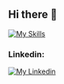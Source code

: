 ## Hi there 👋

[![My Skills](https://skillicons.dev/icons?i=js,ts,html,css,sass,react,ps,ai)](https://skillicons.dev)

### Linkedin:

[![My Linkedin](https://skillicons.dev/icons?i=linkedin)](https://www.linkedin.com/in/jessicaagren/)


<!--
**jessicaagren/jessicaagren** is a ✨ _special_ ✨ repository because its `README.md` (this file) appears on your GitHub profile.

Here are some ideas to get you started:

- 🔭 I’m currently working on ...
- 🌱 I’m currently learning ...
- 👯 I’m looking to collaborate on ...
- 🤔 I’m looking for help with ...
- 💬 Ask me about ...
- 📫 How to reach me: ...
- 😄 Pronouns: ...
- ⚡ Fun fact: ...
-->
